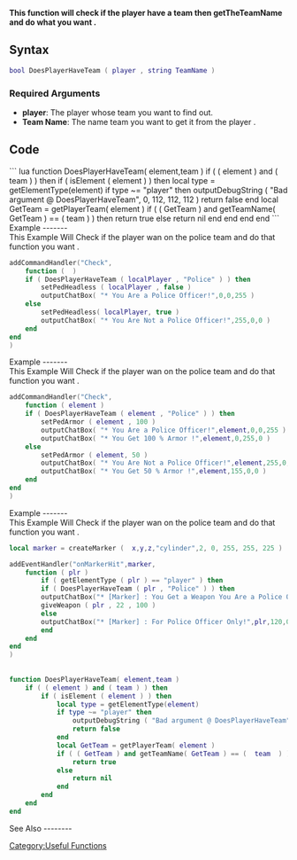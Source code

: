 <lowercasetitle></lowercasetitle>

**This function will check if the player have a team then getTheTeamName and do what you want .**

Syntax
------

``` lua
bool DoesPlayerHaveTeam ( player , string TeamName )
```

### Required Arguments

-   **player**: The player whose team you want to find out.
-   **Team Name**: The name team you want to get it from the player .

Code
----

<section name="Function source" class="both" show="true">
``` lua
function DoesPlayerHaveTeam( element,team )
    if ( ( element ) and ( team ) ) then
        if ( isElement ( element ) ) then
            local type = getElementType(element)
            if type ~= "player" then
                outputDebugString ( "Bad argument @ DoesPlayerHaveTeam", 0, 112, 112, 112 ) 
                return false 
            end
            local GetTeam = getPlayerTeam( element )            
            if ( ( GetTeam ) and getTeamName( GetTeam ) == (  team  ) ) then
                return true
            else
                return nil
            end
        end 
    end
end
```

</section>
Example
-------

<section name="Client Example" class="client" show="true">
This Example Will Check if the player wan on the police team and do that function you want .

``` lua
addCommandHandler("Check",
    function (  )
    if ( DoesPlayerHaveTeam ( localPlayer , "Police" ) ) then
        setPedHeadless ( localPlayer , false )
        outputChatBox( "* You Are a Police Officer!",0,0,255 )
    else
        setPedHeadless( localPlayer, true )
        outputChatBox( "* You Are Not a Police Officer!",255,0,0 )
    end
end
)
```

</section>
Example
-------

<section name="Server Example" class="server" show="true">
This Example Will Check if the player wan on the police team and do that function you want .

``` lua
addCommandHandler("Check",
    function ( element )
    if ( DoesPlayerHaveTeam ( element , "Police" ) ) then
        setPedArmor ( element , 100 )
        outputChatBox( "* You Are a Police Officer!",element,0,0,255 )
        outputChatBox( "* You Get 100 % Armor !",element,0,255,0 )
    else
        setPedArmor ( element, 50 )
        outputChatBox( "* You Are Not a Police Officer!",element,255,0,0 )
        outputChatBox( "* You Get 50 % Armor !",element,155,0,0 )
    end
end
)
```

</section>
Example
-------

<section name="Server Full Example With The Source Function" class="server" show="true">
This Example Will Check if the player wan on the police team and do that function you want .

``` lua
local marker = createMarker (  x,y,z,"cylinder",2, 0, 255, 255, 225 )

addEventHandler("onMarkerHit",marker,
    function ( plr )
        if ( getElementType ( plr ) == "player" ) then
        if ( DoesPlayerHaveTeam ( plr , "Police" ) ) then
        outputChatBox("* [Marker] : You Get a Weapon You Are a Police Officer",plr,0,0,255)
        giveWeapon ( plr , 22 , 100 )
        else
        outputChatBox("* [Marker] : For Police Officer Only!",plr,120,0,0)
        end
    end
end
)
        
        
function DoesPlayerHaveTeam( element,team )
    if ( ( element ) and ( team ) ) then
        if ( isElement ( element ) ) then
            local type = getElementType(element)
            if type ~= "player" then
                outputDebugString ( "Bad argument @ DoesPlayerHaveTeam", 0, 112, 112, 112 ) 
                return false 
            end
            local GetTeam = getPlayerTeam( element )            
            if ( ( GetTeam ) and getTeamName( GetTeam ) == (  team  ) ) then
                return true
            else
                return nil
            end
        end 
    end
end
```

</section>
See Also
--------

[Category:Useful Functions](/docs/category:useful_functions.md "wikilink")

